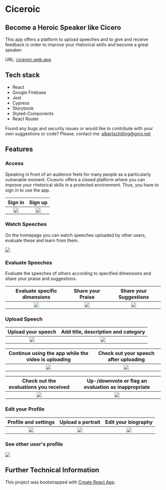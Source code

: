 # Ciceroic

## Become a Heroic Speaker like Cicero

This app offers a platform to upload speeches and to give and receive feedback in order to improve your rhetorical skills and become a great speaker.

URL: [ciceroic.web.app](https://ciceroic.web.app/)

## Tech stack

- React
- Google Firebase
- Jest
- Cypress
- Storybook
- Styled-Components
- React Router

Found any bugs and security issues or would like to contribute with your own suggestions or code? Please, contact me: [albertschilling@gmx.net](mailto:albertschilling@gmx.net)

## Features

### Access

Speaking in front of an audience feels for many people as a particularly vulnerable moment. Ciceoric offers a closed platform where you can improve your rhetorical skills in a protected environment. Thus, you have to sign in to use the app.

|                       Sign in                        |                       Sign up                        |
| :--------------------------------------------------: | :--------------------------------------------------: |
| ![](./public/images/Ciceroic_sign-in_2020_04_01.png) | ![](./public/images/Ciceroic_sign-up_2020_04_01.png) |

### Watch Speeches

On the homepage you can watch speeches uploaded by other users, evaluate these and learn from them.

![](./public/images/Ciceroic_watch-speeches_2020_04_01.png)

### Evaluate Speeches

Evaluate the speeches of others according to specified dimensions and share your praise and suggestions.

|                Evaluate specific dimensions                 |                        Share your Praise                         |                Share your Suggestions                 |
| :---------------------------------------------------------: | :--------------------------------------------------------------: | :---------------------------------------------------: |
| ![](./public/images/Ciceroic_speech_details_2020_04_01.png) | ![](./public/images/Ciceroic_evaluate_dimensions_2020_04_01.png) | ![](./public/images/Ciceroic_evaluate_2020_04_01.png) |

### Upload Speech

|                    Upload your speech                     |             Add title, description and category             |
| :-------------------------------------------------------: | :---------------------------------------------------------: |
| ![](./public/images/Ciceroic_upload_video_2020_04_01.png) | ![](./public/images/Ciceroic_describe_video_2020_04_01.png) |

|  Continue using the app while the video is uploading   |         Check out your speech after uploading         |
| :----------------------------------------------------: | :---------------------------------------------------: |
| ![](./public/images/Ciceroic_uploading_2020_04_01.png) | ![](./public/images/Ciceroic_uploaded_2020_04_01.png) |

|                 Check out the evaluations you received                 |     Up-/downvote or flag an evaluation as inappropriate      |
| :--------------------------------------------------------------------: | :----------------------------------------------------------: |
| ![](./public/images/Ciceroic_see_evaluation_dimensions_2020_04_01.png) | ![](./public/images/Ciceroic_vote_evaluation_2020_04_01.png) |

### Edit your Profile

|                 Profile and settings                  |                      Upload a portrait                       |                     Edit your biography                     |
| :---------------------------------------------------: | :----------------------------------------------------------: | :---------------------------------------------------------: |
| ![](./public/images/Ciceroic_settings_2020_04_01.png) | ![](./public/images/Ciceroic_upload_portrait_2020_04_01.png) | ![](./public/images/Ciceroic_edit_biography_2020_04_01.png) |

### See other user's profile

![](./public/images/Ciceroic_profile_2020_04_01.png)

## Further Technical Information

This project was bootstrapped with [Create React App](https://github.com/facebook/create-react-app).
